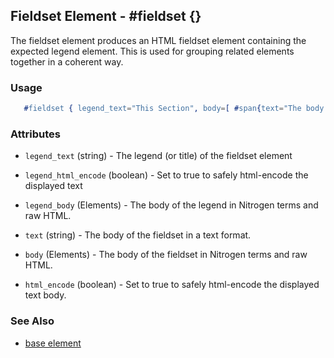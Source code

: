 

## Fieldset Element - #fieldset {}

  The fieldset element produces an HTML fieldset element containing the expected legend 
  element. This is used for grouping related elements together in a coherent way.

### Usage

```erlang
   #fieldset { legend_text="This Section", body=[ #span{text="The body of the fieldset"} ] }

```

### Attributes

   * `legend_text` (string) - The legend (or title) of the fieldset element

   * `legend_html_encode` (boolean) - Set to true to safely html-encode the displayed text

   * `legend_body` (Elements) - The body of the legend in Nitrogen terms and raw HTML.

   * `text` (string) - The body of the fieldset in a text format.

   * `body` (Elements) - The body of the fieldset in Nitrogen terms and raw HTML.

   * `html_encode` (boolean) - Set to true to safely html-encode the displayed text body.

### See Also

 *  [base element](./base.html)

